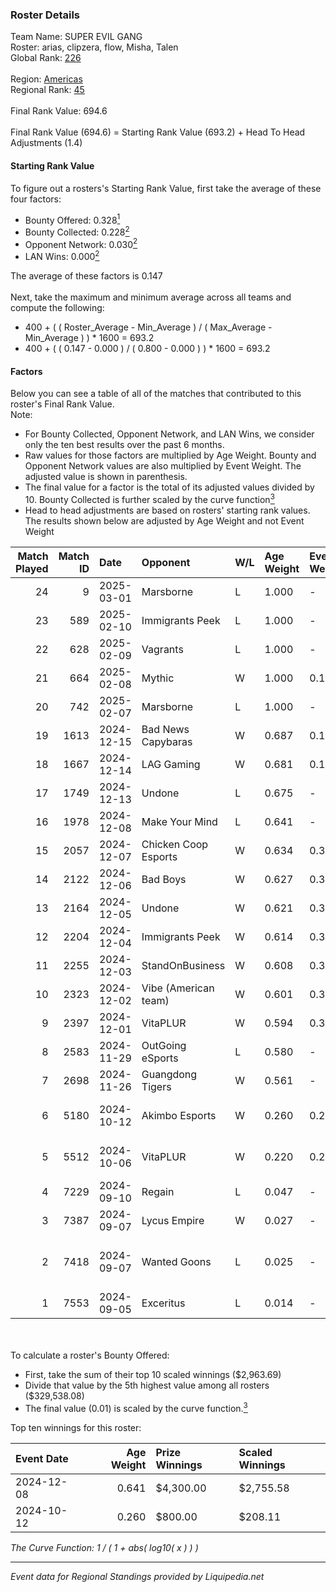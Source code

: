 ### Roster Details<br />
Team Name: SUPER EVIL GANG<br />
Roster: arias, clipzera, flow, Misha, Talen<br />
Global Rank: [226](../standings_global.md)<br />
<br />
Region: [Americas]( ../standings_americas.md)<br />
Regional Rank: [45]( ../standings_americas.md)<br />
<br />
Final Rank Value:  694.6<br />
<br />
Final Rank Value (694.6) = Starting Rank Value (693.2) + Head To Head Adjustments (1.4)<br />

#### Starting Rank Value<br />
To figure out a rosters's Starting Rank Value, first take the average of these four factors:<br />
- Bounty Offered: 0.328[<sup>1</sup>](#table2)
- Bounty Collected: 0.228[<sup>2</sup>](#table1)
- Opponent Network: 0.030[<sup>2</sup>](#table1)
- LAN Wins: 0.000[<sup>2</sup>](#table1)

The average of these factors is 0.147<br />
<br />
Next, take the maximum and minimum average across all teams and compute the following:<br />
- 400 + ( ( Roster_Average - Min_Average ) / ( Max_Average - Min_Average ) ) * 1600 = 693.2
- 400 + ( ( 0.147 - 0.000 ) / ( 0.800 - 0.000 ) ) * 1600 = 693.2


#### Factors<br />
Below you can see a table of all of the matches that contributed to this roster's Final Rank Value.<br />
Note:<br />

- For Bounty Collected, Opponent Network, and LAN Wins, we consider only the ten best results over the past 6 months.
- Raw values for those factors are multiplied by Age Weight. Bounty and Opponent Network values are also multiplied by Event Weight. The adjusted value is shown in parenthesis.
- The final value for a factor is the total of its adjusted values divided by 10. Bounty Collected is further scaled by the curve function[<sup>3</sup>](#curveFunction)
- Head to head adjustments are based on rosters' starting rank values. The results shown below are adjusted by Age Weight and not Event Weight
<span id="table1"></span><br />


| Match Played | Match ID | Date       | Opponent             | W/L | Age Weight | Event Weight | Bounty Collected | Opponent Network | LAN Wins  | H2H Adj. | Roster                                         |
| -: | -: | :- | :- | :- | :- | :- | :- | :- | :- | -: | :- |
|           24 |        9 | 2025-03-01 | Marsborne            | L   | 1.000      | -            | -                | -                | -         |    -8.07 | arias, clipzera, flow, Misha, Talen            |
|           23 |      589 | 2025-02-10 | Immigrants Peek      | L   | 1.000      | -            | -                | -                | -         |   -18.63 | arias, clipzera, flow, Misha, Talen            |
|           22 |      628 | 2025-02-09 | Vagrants             | L   | 1.000      | -            | -                | -                | -         |   -16.89 | arias, clipzera, flow, Misha, Talen            |
|           21 |      664 | 2025-02-08 | Mythic               | W   | 1.000      | 0.143        | -                | 0.021 (0.003)    | 0 (0.000) |     6.57 | arias, clipzera, flow, Misha, Talen            |
|           20 |      742 | 2025-02-07 | Marsborne            | L   | 1.000      | -            | -                | -                | -         |    -9.25 | arias, clipzera, Flow, Misha, Talen            |
|           19 |     1613 | 2024-12-15 | Bad News Capybaras   | W   | 0.687      | 0.143        | 0.000 (0.000)    | 0.113 (0.011)    | 0 (0.000) |     8.41 | arias, clipzera, Keiti, Misha, Talen           |
|           18 |     1667 | 2024-12-14 | LAG Gaming           | W   | 0.681      | 0.143        | 0.004 (0.000)    | 0.120 (0.012)    | 0 (0.000) |    11.00 | arias, clipzera, Keiti, Misha, Talen           |
|           17 |     1749 | 2024-12-13 | Undone               | L   | 0.675      | -            | -                | -                | -         |    -9.01 | arias, clipzera, Keiti, Misha, Talen           |
|           16 |     1978 | 2024-12-08 | Make Your Mind       | L   | 0.641      | -            | -                | -                | -         |    -9.98 | arias, clipzera, flow, Misha, Talen            |
|           15 |     2057 | 2024-12-07 | Chicken Coop Esports | W   | 0.634      | 0.372        | 0.006 (0.002)    | 0.187 (0.044)    | 0 (0.000) |     8.95 | arias, clipzera, flow, Misha, Talen            |
|           14 |     2122 | 2024-12-06 | Bad Boys             | W   | 0.627      | 0.372        | 0.004 (0.001)    | 0.142 (0.033)    | 0 (0.000) |     8.45 | arias, clipzera, flow, Misha, Talen            |
|           13 |     2164 | 2024-12-05 | Undone               | W   | 0.621      | 0.372        | 0.002 (0.001)    | 0.282 (0.065)    | 0 (0.000) |    11.26 | arias, clipzera, flow, Misha, Talen            |
|           12 |     2204 | 2024-12-04 | Immigrants Peek      | W   | 0.614      | 0.372        | 0.001 (0.000)    | 0.366 (0.084)    | 0 (0.000) |     8.14 | arias, clipzera, flow, Misha, Talen            |
|           11 |     2255 | 2024-12-03 | StandOnBusiness      | W   | 0.608      | 0.372        | -                | 0.054 (0.012)    | 0 (0.000) |     3.18 | arias, clipzera, flow, Misha, Talen            |
|           10 |     2323 | 2024-12-02 | Vibe (American team) | W   | 0.601      | 0.372        | 0.000 (0.000)    | 0.069 (0.016)    | 0 (0.000) |     6.83 | arias, clipzera, flow, Misha, Talen            |
|            9 |     2397 | 2024-12-01 | VitaPLUR             | W   | 0.594      | 0.372        | 0.000 (0.000)    | -                | 0 (0.000) |     4.53 | arias, clipzera, flow, Misha, Talen            |
|            8 |     2583 | 2024-11-29 | OutGoing eSports     | L   | 0.580      | -            | -                | -                | -         |   -10.47 | arias, clipzera, flow, Misha, Talen            |
|            7 |     2698 | 2024-11-26 | Guangdong Tigers     | W   | 0.561      | -            | -                | -                | -         |     2.80 | arias, clipzera, flow, Misha, Talen            |
|            6 |     5180 | 2024-10-12 | Akimbo Esports       | W   | 0.260      | 0.259        | 0.003 (0.000)    | 0.327 (0.022)    | -         |     3.66 | arias, clipzera, Lambchoppington, misha, Talen |
|            5 |     5512 | 2024-10-06 | VitaPLUR             | W   | 0.220      | 0.259        | 0.000 (0.000)    | -                | -         |     1.76 | arias, clipzera, Lambchoppington, misha, Talen |
|            4 |     7229 | 2024-09-10 | Regain               | L   | 0.047      | -            | -                | -                | -         |    -1.12 | arias, clipzera, Li4m, misha, Talen            |
|            3 |     7387 | 2024-09-07 | Lycus Empire         | W   | 0.027      | -            | -                | -                | -         |     0.14 | arias, clipzera, Li4m, misha, Talen            |
|            2 |     7418 | 2024-09-07 | Wanted Goons         | L   | 0.025      | -            | -                | -                | -         |    -0.60 | arias, Lambchoppington, Locke, misha, Talen    |
|            1 |     7553 | 2024-09-05 | Exceritus            | L   | 0.014      | -            | -                | -                | -         |    -0.26 | arias, clipzera, Li4m, misha, Talen            |

<br />
<span id="table2"></span><br />
To calculate a roster's Bounty Offered:<br />

- First, take the sum of their top 10 scaled winnings ($2,963.69)
- Divide that value by the 5th highest value among all rosters ($329,538.08)
- The final value (0.01) is scaled by the curve function.[<sup>3</sup>](#curveFunction)

Top ten winnings for this roster:<br />

| Event Date | Age Weight | Prize Winnings | Scaled Winnings |
| :- | -: | :- | :- |
| 2024-12-08 |      0.641 | $4,300.00      | $2,755.58       |
| 2024-10-12 |      0.260 | $800.00        | $208.11         |


<span id="curveFunction"></span>_The Curve Function: 1 / ( 1 + abs( log10( x ) ) )_<br />

---
_Event data for Regional Standings provided by Liquipedia.net_<br />
